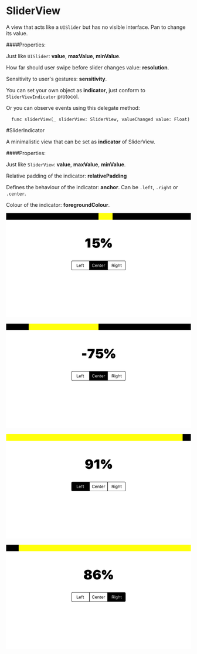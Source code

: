 # SliderView

A view that acts like a `UISlider` but has no visible interface. Pan to change its value.

####Properties: 

Just like `UISlider`: **value**, **maxValue**, **minValue**.
    
How far should user swipe before slider changes value: **resolution**.

Sensitivity to user's gestures: **sensitivity**.

You can set your own object as **indicator**, just conform to `SliderViewIndicator` protocol.

Or you can observe events using this delegate method: 

      func sliderView(_ sliderView: SliderView, valueChanged value: Float)



#SliderIndicator

A minimalistic view that can be set as **indicator** of SliderView.

####Properties:

Just like `SliderView`: **value**, **maxValue**, **minValue**.

Relative padding of the indicator: **relativePadding**

Defines the behaviour of the indicator: **anchor**. Can be `.left`, `.right` or `.center`.

Colour of the indicator: **foregroundColour**.


![result](https://github.com/ysoftware/SliderView/blob/master/1.png)

![result](https://github.com/ysoftware/SliderView/blob/master/2.png)

![result](https://github.com/ysoftware/SliderView/blob/master/3.png)

![result](https://github.com/ysoftware/SliderView/blob/master/4.png)
